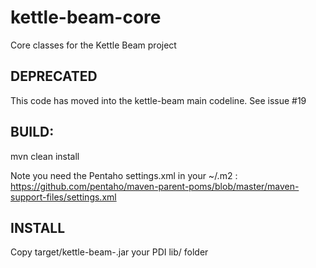 # kettle-beam-core
Core classes for the Kettle Beam project

## DEPRECATED

This code has moved into the kettle-beam main codeline. See issue #19

## BUILD:

mvn clean install

Note you need the Pentaho settings.xml in your ~/.m2 : https://github.com/pentaho/maven-parent-poms/blob/master/maven-support-files/settings.xml

## INSTALL

Copy target/kettle-beam-<version>.jar your PDI lib/ folder

